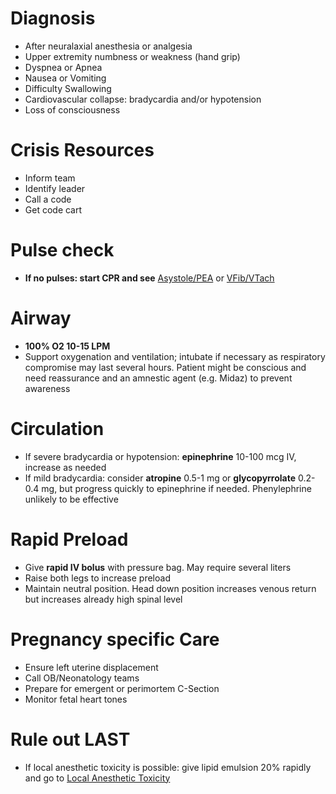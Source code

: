 # Diagnosis
* After neuralaxial anesthesia or analgesia
* Upper extremity numbness or weakness (hand grip)
* Dyspnea or Apnea
* Nausea or Vomiting
* Difficulty Swallowing
* Cardiovascular collapse: bradycardia and/or hypotension
* Loss of consciousness

# Crisis Resources
* Inform team
* Identify leader
* Call a code
* Get code cart

# Pulse check
* **If no pulses: start CPR and see** [Asystole/PEA](ACLS-AsystolePEA) or [VFib/VTach](ACLS-VFVT)

# Airway
* **100% O2 10-15 LPM**
* Support oxygenation and ventilation; intubate if necessary as respiratory compromise may last several hours. Patient might be conscious and need reassurance and an amnestic agent (e.g. Midaz) to prevent awareness

# Circulation
* If severe bradycardia or hypotension: **epinephrine** 10-100 mcg IV, increase as needed
* If mild bradycardia: consider **atropine** 0.5-1 mg or **glycopyrrolate** 0.2-0.4 mg, but progress quickly to epinephrine if needed. Phenylephrine unlikely to be effective

# Rapid Preload
* Give **rapid IV bolus** with pressure bag. May require several liters
* Raise both legs to increase preload
* Maintain neutral position. Head down position increases venous return but increases already high spinal level

# Pregnancy specific Care
* Ensure left uterine displacement
* Call OB/Neonatology teams
* Prepare for emergent or perimortem C-Section
* Monitor fetal heart tones

# Rule out LAST
* If local anesthetic toxicity is possible: give lipid emulsion 20% rapidly and go to [Local Anesthetic Toxicity](LAST)